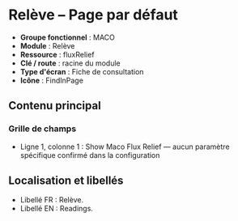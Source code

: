 # Relève – Page par défaut

- **Groupe fonctionnel** : MACO
- **Module** : Relève
- **Ressource** : fluxRelief
- **Clé / route** : racine du module
- **Type d'écran** : Fiche de consultation
- **Icône** : FindInPage

## Contenu principal
### Grille de champs
- Ligne 1, colonne 1 : Show Maco Flux Relief — aucun paramètre spécifique confirmé dans la configuration

## Localisation et libellés
- Libellé FR : Relève.
- Libellé EN : Readings.